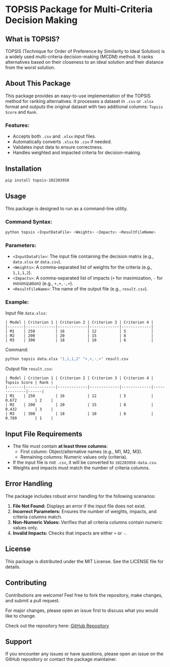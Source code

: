
# TOPSIS Package for Multi-Criteria Decision Making

## What is TOPSIS?
TOPSIS (Technique for Order of Preference by Similarity to Ideal Solution) is a widely used multi-criteria decision-making (MCDM) method. It ranks alternatives based on their closeness to an ideal solution and their distance from the worst solution.

## About This Package
This package provides an easy-to-use implementation of the TOPSIS method for ranking alternatives. It processes a dataset in `.csv` or `.xlsx` format and outputs the original dataset with two additional columns: `Topsis Score` and `Rank`.

### Features:
- Accepts both `.csv` and `.xlsx` input files.
- Automatically converts `.xlsx` to `.csv` if needed.
- Validates input data to ensure correctness.
- Handles weighted and impacted criteria for decision-making.

## Installation

```bash
pip install topsis-102203958
```

## Usage
This package is designed to run as a command-line utility.

### Command Syntax:
```bash
python topsis <InputDataFile> <Weights> <Impacts> <ResultFileName>
```

### Parameters:
- `<InputDataFile>`: The input file containing the decision matrix (e.g., `data.xlsx` or `data.csv`).
- `<Weights>`: A comma-separated list of weights for the criteria (e.g., `1,1,1,2`).
- `<Impacts>`: A comma-separated list of impacts (`+` for maximization, `-` for minimization) (e.g., `+,+,-,+`).
- `<ResultFileName>`: The name of the output file (e.g., `result.csv`).

### Example:
Input file `data.xlsx`:
```
| Model | Criterion 1 | Criterion 2 | Criterion 3 | Criterion 4 |
|-------|-------------|-------------|-------------|-------------|
| M1    | 250         | 16          | 12          | 5           |
| M2    | 200         | 20          | 15          | 8           |
| M3    | 300         | 18          | 10          | 6           |
```

Command:
```bash
python topsis data.xlsx "1,1,1,2" "+,+,-,+" result.csv
```

Output file `result.csv`:
```
| Model | Criterion 1 | Criterion 2 | Criterion 3 | Criterion 4 | Topsis Score | Rank |
|-------|-------------|-------------|-------------|-------------|--------------|------|
| M1    | 250         | 16          | 12          | 5           | 0.672        | 2    |
| M2    | 200         | 20          | 15          | 8           | 0.432        | 3    |
| M3    | 300         | 18          | 10          | 6           | 0.789        | 1    |
```

## Input File Requirements
- The file must contain **at least three columns**:
  - First column: Object/alternative names (e.g., M1, M2, M3).
  - Remaining columns: Numeric values only (criteria).
- If the input file is not `.csv`, it will be converted to `102203958-data.csv`.
- Weights and impacts must match the number of criteria columns.

## Error Handling
The package includes robust error handling for the following scenarios:
1. **File Not Found:** Displays an error if the input file does not exist.
2. **Incorrect Parameters:** Ensures the number of weights, impacts, and criteria columns match.
3. **Non-Numeric Values:** Verifies that all criteria columns contain numeric values only.
4. **Invalid Impacts:** Checks that impacts are either `+` or `-`.

## License
This package is distributed under the MIT License. See the LICENSE file for details.

## Contributing

Contributions are welcome! Feel free to fork the repository, make changes, and submit a pull request. 

For major changes, please open an issue first to discuss what you would like to change.

Check out the repository here: [GitHub Repository](https://github.com/Pratyushs411/topsis-102203958)

## Support
If you encounter any issues or have questions, please open an issue on the GitHub repository or contact the package maintainer.
